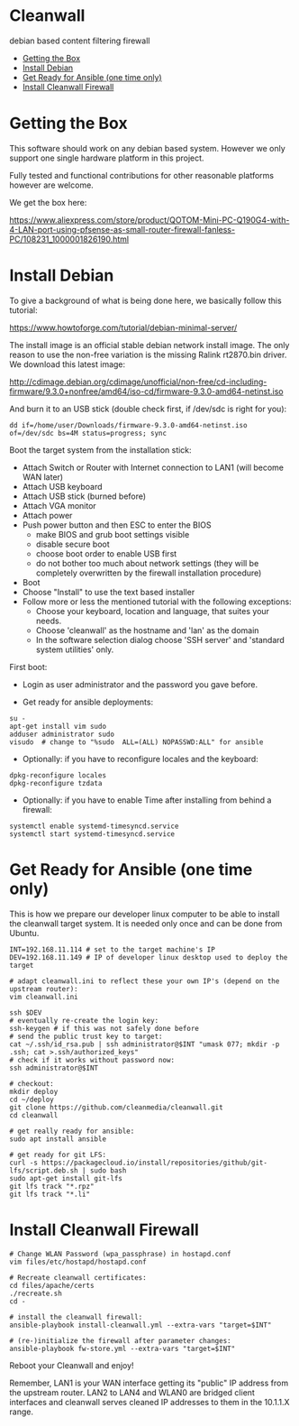 # Cleanwall

debian based content filtering firewall



<p><div class="toc">
<ul>
<li><a href="#getting-the-box">Getting the Box</a></li>
<li><a href="#install-debian">Install Debian</a></li>
<li><a href="#get-ready-for-ansible-one-time-only">Get Ready for Ansible (one time only)</a></li>
<li><a href="#install-cleanwall-firewall">Install Cleanwall Firewall</a></li>
</ul>
</div>
</p>


  
# Getting the Box

This software should work on any debian based system. However we only support one single hardware platform in this project.

Fully tested and functional contributions for other reasonable platforms however are welcome.

We get the box here:

https://www.aliexpress.com/store/product/QOTOM-Mini-PC-Q190G4-with-4-LAN-port-using-pfsense-as-small-router-firewall-fanless-PC/108231_1000001826190.html



# Install Debian

To give a background of what is being done here, we basically follow this tutorial:

https://www.howtoforge.com/tutorial/debian-minimal-server/

The install image is an official stable debian network install image. The only reason to use the non-free variation is the missing Ralink rt2870.bin driver. We download this latest image:

http://cdimage.debian.org/cdimage/unofficial/non-free/cd-including-firmware/9.3.0+nonfree/amd64/iso-cd/firmware-9.3.0-amd64-netinst.iso

And burn it to an USB stick (double check first, if /dev/sdc is right for you):

```
dd if=/home/user/Downloads/firmware-9.3.0-amd64-netinst.iso of=/dev/sdc bs=4M status=progress; sync
```

Boot the target system from the installation stick:

* Attach Switch or Router with Internet connection to LAN1 (will become WAN later)
* Attach USB keyboard
* Attach USB stick (burned before)
* Attach VGA monitor
* Attach power
* Push power button and then ESC to enter the BIOS
   * make BIOS and grub boot settings visible
   * disable secure boot
   * choose boot order to enable USB first
   * do not bother too much about network settings (they will be completely overwritten by the firewall installation procedure)
* Boot
* Choose "Install" to use the text based installer
* Follow more or less the mentioned tutorial with the following exceptions:
   * Choose your keyboard, location and language, that suites your needs.
   * Choose 'cleanwall' as the hostname and 'lan' as the domain
   * In the software selection dialog choose 'SSH server' and 'standard system utilities' only.



First boot:

* Login as user administrator and the password you gave before.

* Get ready for ansible deployments:

```
su -
apt-get install vim sudo
adduser administrator sudo
visudo  # change to "%sudo  ALL=(ALL) NOPASSWD:ALL" for ansible
```

* Optionally: if you have to reconfigure locales and the keyboard:

```
dpkg-reconfigure locales
dpkg-reconfigure tzdata
```

* Optionally: if you have to enable Time after installing from behind a firewall:

```
systemctl enable systemd-timesyncd.service
systemctl start systemd-timesyncd.service
```

# Get Ready for Ansible (one time only)

This is how we prepare our developer linux computer to be able to install the cleanwall target system. It is needed only once and can be done from Ubuntu.

```
INT=192.168.11.114 # set to the target machine's IP
DEV=192.168.11.149 # IP of developer linux desktop used to deploy the target

# adapt cleanwall.ini to reflect these your own IP's (depend on the upstream router):
vim cleanwall.ini

ssh $DEV
# eventually re-create the login key:
ssh-keygen # if this was not safely done before
# send the public trust key to target:
cat ~/.ssh/id_rsa.pub | ssh administrator@$INT "umask 077; mkdir -p .ssh; cat >.ssh/authorized_keys"
# check if it works without password now:
ssh administrator@$INT

# checkout:
mkdir deploy
cd ~/deploy
git clone https://github.com/cleanmedia/cleanwall.git
cd cleanwall

# get really ready for ansible:
sudo apt install ansible

# get ready for git LFS:
curl -s https://packagecloud.io/install/repositories/github/git-lfs/script.deb.sh | sudo bash
sudo apt-get install git-lfs
git lfs track "*.rpz"
git lfs track "*.li"
```

# Install Cleanwall Firewall

```
# Change WLAN Password (wpa_passphrase) in hostapd.conf
vim files/etc/hostapd/hostapd.conf

# Recreate cleanwall certificates:
cd files/apache/certs
./recreate.sh
cd -

# install the cleanwall firewall:
ansible-playbook install-cleanwall.yml --extra-vars "target=$INT"

# (re-)initialize the firewall after parameter changes:
ansible-playbook fw-store.yml --extra-vars "target=$INT"
```

Reboot your Cleanwall and enjoy!

Remember, LAN1 is your WAN interface getting its "public" IP address from the upstream router. LAN2 to LAN4 and WLAN0 are bridged client interfaces and cleanwall serves cleaned IP addresses to them in the 10.1.1.X range.


